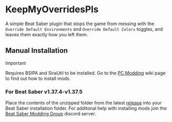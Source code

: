 # KeepMyOverridesPls
A simple Beat Saber plugin that stops the game from messing with the `Override Default Environments` and `Override Default Colors` toggles, and leaves them exactly how you left them.

## Manual Installation
> [!IMPORTANT]
> Requires BSIPA and SiraUtil to be installed. Go to the [PC Modding](https://bsmg.wiki/pc-modding.html) wiki page to find out how to install mods.

### For Beat Saber v1.37.4-v1.37.5

Place the contents of the unzipped folder from the latest [release](https://github.com/qqrz997/KeepMyOverridesPls/releases/latest) into your Beat Saber installation folder. For additonal help with installing mods join the [Beat Saber Modding Group](https://discord.gg/beatsabermods) discord server.
